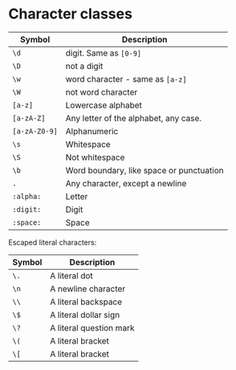 # Character classes

| Symbol        | Description                              |
| ------------- | ---------------------------------------- |
| `\d `         | digit. Same as `[0-9]`                   |
| `\D`          | not a digit                              |
| `\w`          | word character  - same as `[a-z]`        |
| `\W`          | not word character                       |
| `[a-z]`       | Lowercase alphabet                       |
| `[a-zA-Z]`    | Any letter of the alphabet, any case.    |
| `[a-zA-Z0-9]` | Alphanumeric                             |
| `\s`          | Whitespace                               |
| `\S`          | Not whitespace                           |
| `\b`          | Word boundary, like space or punctuation |
| `.`           | Any character, except a newline          |
| `:alpha:`     | Letter                                   |
| `:digit:`     | Digit                                    |
| `:space:`     | Space                                    |

Escaped literal characters:

| Symbol | Description             |
| ------ | ----------------------- |
| `\.`   | A literal dot           |
| `\n`   | A newline character     |
| `\\`   | A literal backspace     |
| `\$`   | A literal dollar sign   |
| `\?`   | A literal question mark |
| `\(`   | A literal bracket       |
| `\[`   | A literal bracket       |
